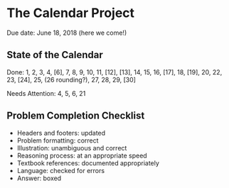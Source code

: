 # The Calendar Project

Due date: June 18, 2018 (here we come!)

## State of the Calendar

Done: 1, 2, 3, 4, [6], 7, 8, 9, 10, 11, [12], [13], 14, 15, 16, [17], 18, [19], 20, 22, 23, [24], 25, (26 rounding?), 27, 28, 29, [30]

Needs Attention: 4, 5, 6, 21

## Problem Completion Checklist

- Headers and footers: updated
- Problem formatting: correct
- Illustration: unambiguous and correct
- Reasoning process: at an appropriate speed
- Textbook references: documented appropriately
- Language: checked for errors
- Answer: boxed
